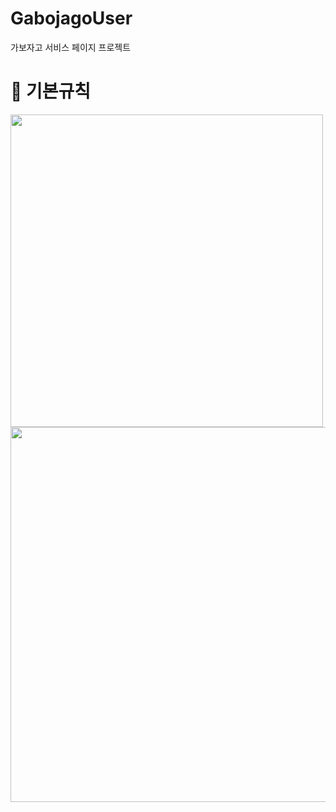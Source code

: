 ﻿# GabojagoUser
 가보자고 서비스 페이지 프로젝트 
 
 # 🍒 기본규칙
<img src=https://user-images.githubusercontent.com/124220712/230754226-8748ec35-78f9-403f-b49c-51b1006265ae.png width=500px)>
<img src=https://user-images.githubusercontent.com/124220712/230754235-929e03c8-2ba1-4a1c-9d40-f34edd980565.png width=600px)>


